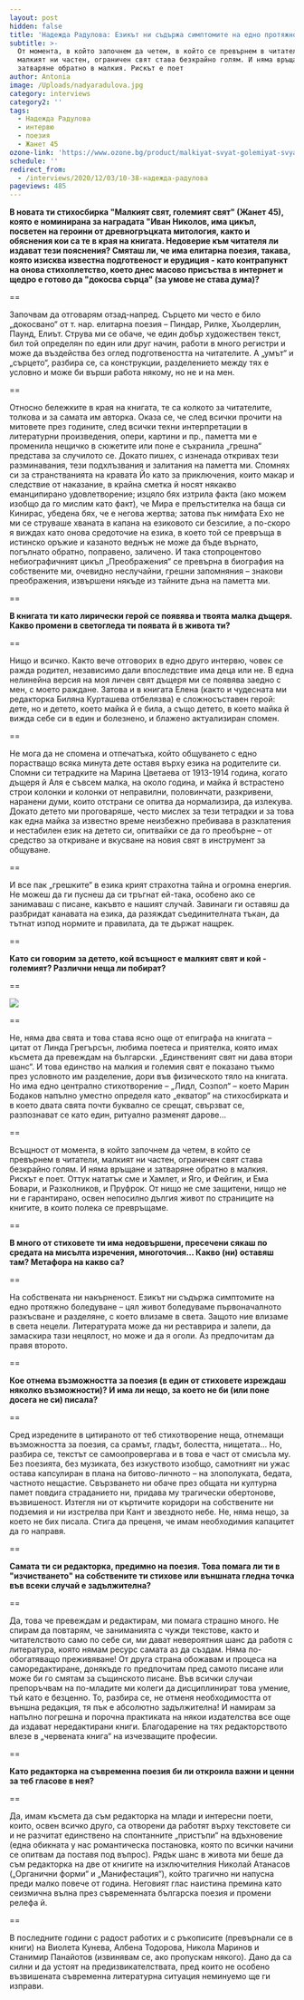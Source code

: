 ```yaml
---
layout: post
hidden: false
title: 'Надежда Радулова: Езикът ни съдържа симптомите на едно протяжно боледуване'
subtitle: >-
  От момента, в който започнем да четем, в който се превърнем в читатели,
  малкият ни частен, ограничен свят става безкрайно голям. И няма връщане и
  затваряне обратно в малкия. Рискът е поет
author: Antonia
image: /Uploads/nadyaradulova.jpg
category: interviews
category2: ''
tags:
  - Надежда Радулова
  - интервю
  - поезия
  - Жанет 45
ozone-link: 'https://www.ozone.bg/product/malkiyat-svyat-golemiyat-svyat/'
schedule: ''
redirect_from:
  - /interviews/2020/12/03/10-38-надежда-радулова
pageviews: 485
---
```

**В новата ти стихосбирка "Малкият свят, големият свят" (Жанет 45), която е номинирана за наградата "Иван Николов, има цикъл, посветен на героини от древногръцката митология, както и обяснения кои са те в края на книгата. Недоверие към читателя ли издават тези пояснения? Смяташ ли, че има елитарна поезия, такава, която изисква известна подготвеност и ерудиция - като контрапункт на онова стихоплетство, което днес масово присъства в интернет и щедро е готово да "докосва сърца" (за умове не става дума)?** 

\==

Започвам да отговарям отзад-напред. Сърцето ми често е било „докосвано“ от т. нар. елитарна поезия – Пиндар, Рилке, Хьолдерлин, Паунд, Елиът. Струва ми се обаче, че един добър художествен текст, бил той определян по един или друг начин, работи в много регистри и може да въздейства без оглед подготвеността на читателите. А „умът“ и „сърцето“, разбира се, са конструкции, разделението между тях е условно и може би върши работа някому, но не и на мен. 

\==

Относно бележките в края на книгата, те са колкото за читателите, толкова и за самата им авторка. Оказа се, че след всички прочити на митовете през годините, след всички техни интерпретации в литературни произведения, опери, картини и пр., паметта ми е променила нещичко в сюжетите или поне е съхранила „грешна“ представа за случилото се. Докато пишех, с изненада откривах тези разминавания, тези подхлъзвания и залитания на паметта ми. Спомнях си за странстванията на кравата Йо като за приключения, които макар и следствие от наказание, в крайна сметка й носят някакво еманципирано удовлетворение; изцяло бях изтрила факта (ако можем изобщо да го мислим като факт), че Мира е прелъстителка на баща си Кинирас, убедена бях, че е негова жертва; затова пък нимфата Ехо не ми се струваше хваната в капана на езиковото си безсилие, а по-скоро я виждах като онова средоточие на езика, в което той се превръща в истинско оръжие и казаното веднъж не може да бъде върнато, погълнато обратно, поправено, заличено. И така стопроцентово небиографичният цикъл „Преображения“ се превърна в биография на собствените ми, очевидно неслучайни, грешни запомняния –  знакови преображения, извършени някъде из тайните дъна на паметта ми. 

\==

**В книгата ти като лирически герой се появява и твоята малка дъщеря. Какво промени в светогледа ти появата й в живота ти?**

\==

Нищо и всичко. Както вече отговорих в едно друго интервю, човек се ражда родител, независимо дали впоследствие има деца или не. В една нелинейна версия на моя личен свят дъщеря ми се появява заедно с мен, с моето раждане. Затова и в книгата Елена (както и чудесната ми редакторка Биляна Курташева отбелязва) е сложносъставен герой: дете, но и детето, което майка й е била, а също детето, в което майка й вижда себе си в един и болезнено, и блажено актуализиран спомен. 

\==

Не мога да не спомена и отпечатъка, който общуването с едно порастващо всяка минута дете оставя върху езика на родителите си. Спомни си тетрадките на Марина Цветаева от 1913-1914 година, когато дъщеря й Аля е съвсем малка, на около година, и майка й встрастено строи колонки и колонки от неправилни, половинчати, разкривени, наранени думи, които отстрани се опитва да нормализира, да излекува. Докато детето ми проговаряше, често мислех за тези тетрадки и за това как една майка за известно време неизбежно пребивава в разклатения и нестабилен език на детето си, опитвайки се да го преобърне – от средство за откриване и вкусване на новия свят в инструмент за общуване. 

\==

И все пак „грешките“ в езика крият страхотна тайна и огромна енергия. Не можеш да ги пуснеш да си тръгнат ей-така, особено ако се занимаваш с писане, какъвто е нашият случай. Завинаги ги оставяш да разбридат канавата на езика, да разяждат съединителната тъкан, да тътнат изпод нормите и правилата, да те държат нащрек. 

\==

**Като си говорим за детето, кой всъщност е малкият свят и кой - големият? Различни неща ли побират?**

\==

![](/Uploads/malkiyatsvyat.jpg)

\==

Не, няма два свята и това става ясно още от епиграфа на книгата – цитат от Линда Грегърсън, любима поетеса и приятелка, която имах късмета да превеждам на български. „Единственият свят ни дава втори шанс“. И това единство на малкия и големия свят е показано тъкмо през условното им разделение, дори във физическото тяло на книгата. Но има едно централно стихотворение – „Лидл, Созпол“ – което Марин Бодаков напълно уместно определя като „екватор“ на стихосбирката и в което двата свята почти буквално се срещат, свързват се, разпознават се като един, ритуално разменят дарове…

\==

Всъщност от момента, в който започнем да четем, в който се превърнем в читатели, малкият ни частен, ограничен свят става безкрайно голям. И няма връщане и затваряне обратно в малкия. Рискът е поет. Оттук нататък сме и Хамлет, и Яго, и Фейгин, и Ема Бовари, и Разколников, и Пруфрок. От нищо не сме защитени, нищо не ни е гарантирано, освен непосилно дългия живот по страниците на книгите, в които полека се превръщаме. 

\==

**В много от стиховете ти има недовършени, пресечени сякаш по средата на мисълта изречения, многоточия... Какво (ни) оставяш там? Метафора на какво са?**

\==

На собствената ни накърненост. Езикът ни съдържа симптомите на едно протяжно боледуване – цял живот боледуваме първоначалното разкъсване и разделяне, с което влизаме в света. Защото ние влизаме в света нецели. Литературата може да ни реставрира и залепи, да замаскира тази нецялост, но може и да я оголи. Аз предпочитам да правя второто. 

\==

**Кое отнема възможността за поезия (в един от стиховете изреждаш няколко възможности)? И има ли нещо, за което не би (или поне досега не си) писала?**

\==

Сред изредените в цитираното от теб стихотворение неща, отнемащи възможността за поезия, са срамът, гладът, болестта, нищетата…  Но, разбира се, текстът се самоопровергава и в това е част от смисъла му. Без поезията, без музиката, без изкуството изобщо, самотният ни ужас остава капсулиран в плана на битово-личното – на злополуката, бедата, частното нещастие. Свързването ни обаче през общата ни културна памет повдига страданието ни, придава му трагически обертонове, възвишеност. Изтегля ни от къртичите коридори на собствените ни подземия и ни изстрелва при Кант и звездното небе. Не, няма нещо, за което не бих писала. Стига да преценя, че имам необходимия капацитет да го направя.

\==

**Самата ти си редакторка, предимно на поезия. Това помага ли ти в "изчистването" на собствените ти стихове или външната гледна точка във всеки случай е задължителна?**

\==

Да, това че превеждам и редактирам, ми помага страшно много. Не спирам да повтарям, че заниманията с чужди текстове, както и читателството само по себе си, ми дават невероятния шанс да работя с литература, която нямам ресурс самата аз да създам. Няма по-обогатяващо преживяване! От друга страна обожавам и процеса на саморедактиране, донякъде го предпочитам пред самото писане или може би го смятам за същинското писане. Във всички случаи препоръчвам на по-младите ми колеги да дисциплинират това умение, тъй като е безценно. То, разбира се, не отменя необходимостта от външна редакция, тя пък е абсолютно задължителна! И намирам за напълно погрешна и порочна практиката на някои издателства все още да издават нередактирани книги. Благодарение на тях редакторството влезе в „червената книга“ на изчезващите професии. 

\==

**Като редакторка на съвременна поезия би ли откроила важни и ценни за теб гласове в нея?**

\==

Да, имам късмета да съм редакторка на млади и интересни поети, които, освен всичко друго, са отворени да работят върху текстовете си и не разчитат единствено на спонтанните „пристъпи“ на вдъхновение (една обикната у нас романтическа постановка, която по всички начини се опитвам да поставя под въпрос). Рядък шанс в живота ми беше да съм редакторка на две от книгите на изключителния Николай Атанасов („Органични форми“ и „Манифестация“), който трагично ни напусна преди малко повече от година. Неговият глас наистина премина като сеизмична вълна през съвременната българска поезия и промени релефа й. 

\==

В последните години с радост работих и с ръкописите (превърнали се в книги) на Виолета Кунева, Албена Тодорова, Никола Маринов и Станимир Панайотов (извинявам се, ако пропускам някого). Дано да са силни и да устоят на предизвикателствата, пред които не особено възвишената съвременна литературна ситуация неминуемо ще ги изправи.